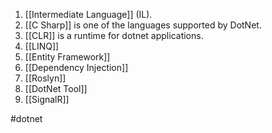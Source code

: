 1. [[Intermediate Language]] (IL).
2. [[C Sharp]] is one of the languages supported by DotNet.
3. [[CLR]] is a runtime for dotnet applications.
4. [[LINQ]]
5. [[Entity Framework]]
6. [[Dependency Injection]]
7. [[Roslyn]]
8. [[DotNet Tool]]
9. [[SignalR]]


#dotnet